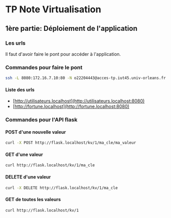 # TP Note Virtualisation
## 1ère partie: Déploiement de l'application

### Les urls 

Il faut d'avoir faire le pont pour accéder à l'application.

### Commandes pour faire le pont 

```bash
ssh -L 8080:172.16.7.10:80 -N o22204443@acces-tp.iut45.univ-orleans.fr
```

#### Liste des urls

- [http://utilisateurs.localhost](http://utilisateurs.localhost:8080)
- [http://fortune.localhost](http://fortune.localhost:8080)



### Commandes pour l'API flask

#### POST d'une nouvelle valeur

```bash
curl -X POST http://flask.localhost/kv/1/ma_cle/ma_valeur
```

#### GET d'une valeur

```bash
curl http://flask.localhost/kv/1/ma_cle
```

#### DELETE d'une valeur

```bash
curl -X DELETE http://flask.localhost/kv/1/ma_cle
```

#### GET de toutes les valeurs

```bash
curl http://flask.localhost/kv/1
```

